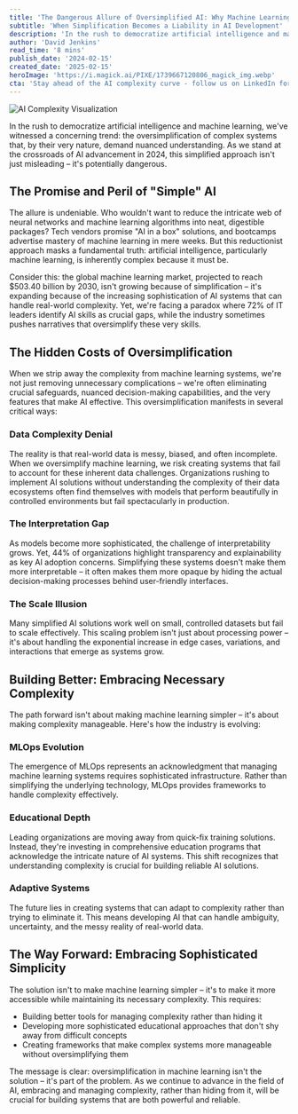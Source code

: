 ```yaml
---
title: 'The Dangerous Allure of Oversimplified AI: Why Machine Learning Complexity Matters'
subtitle: 'When Simplification Becomes a Liability in AI Development'
description: 'In the rush to democratize artificial intelligence and machine learning, we''ve witnessed a concerning trend: the oversimplification of complex systems that, by their very nature, demand nuanced understanding. As we stand at the crossroads of AI advancement in 2024, this simplified approach isn''t just misleading – it''s potentially dangerous.'
author: 'David Jenkins'
read_time: '8 mins'
publish_date: '2024-02-15'
created_date: '2025-02-15'
heroImage: 'https://i.magick.ai/PIXE/1739667120806_magick_img.webp'
cta: 'Stay ahead of the AI complexity curve - follow us on LinkedIn for deep insights into machine learning trends and best practices that don''t shy away from the sophisticated reality of AI development.'
---
```


![AI Complexity Visualization](https://i.magick.ai/PIXE/1739667120810_magick_img.webp)

In the rush to democratize artificial intelligence and machine learning, we've witnessed a concerning trend: the oversimplification of complex systems that, by their very nature, demand nuanced understanding. As we stand at the crossroads of AI advancement in 2024, this simplified approach isn't just misleading – it's potentially dangerous.

## The Promise and Peril of "Simple" AI

The allure is undeniable. Who wouldn't want to reduce the intricate web of neural networks and machine learning algorithms into neat, digestible packages? Tech vendors promise "AI in a box" solutions, and bootcamps advertise mastery of machine learning in mere weeks. But this reductionist approach masks a fundamental truth: artificial intelligence, particularly machine learning, is inherently complex because it must be.

Consider this: the global machine learning market, projected to reach $503.40 billion by 2030, isn't growing because of simplification – it's expanding because of the increasing sophistication of AI systems that can handle real-world complexity. Yet, we're facing a paradox where 72% of IT leaders identify AI skills as crucial gaps, while the industry sometimes pushes narratives that oversimplify these very skills.

## The Hidden Costs of Oversimplification

When we strip away the complexity from machine learning systems, we're not just removing unnecessary complications – we're often eliminating crucial safeguards, nuanced decision-making capabilities, and the very features that make AI effective. This oversimplification manifests in several critical ways:

### Data Complexity Denial
The reality is that real-world data is messy, biased, and often incomplete. When we oversimplify machine learning, we risk creating systems that fail to account for these inherent data challenges. Organizations rushing to implement AI solutions without understanding the complexity of their data ecosystems often find themselves with models that perform beautifully in controlled environments but fail spectacularly in production.

### The Interpretation Gap
As models become more sophisticated, the challenge of interpretability grows. Yet, 44% of organizations highlight transparency and explainability as key AI adoption concerns. Simplifying these systems doesn't make them more interpretable – it often makes them more opaque by hiding the actual decision-making processes behind user-friendly interfaces.

### The Scale Illusion
Many simplified AI solutions work well on small, controlled datasets but fail to scale effectively. This scaling problem isn't just about processing power – it's about handling the exponential increase in edge cases, variations, and interactions that emerge as systems grow.

## Building Better: Embracing Necessary Complexity

The path forward isn't about making machine learning simpler – it's about making complexity manageable. Here's how the industry is evolving:

### MLOps Evolution
The emergence of MLOps represents an acknowledgment that managing machine learning systems requires sophisticated infrastructure. Rather than simplifying the underlying technology, MLOps provides frameworks to handle complexity effectively.

### Educational Depth
Leading organizations are moving away from quick-fix training solutions. Instead, they're investing in comprehensive education programs that acknowledge the intricate nature of AI systems. This shift recognizes that understanding complexity is crucial for building reliable AI solutions.

### Adaptive Systems
The future lies in creating systems that can adapt to complexity rather than trying to eliminate it. This means developing AI that can handle ambiguity, uncertainty, and the messy reality of real-world data.

## The Way Forward: Embracing Sophisticated Simplicity

The solution isn't to make machine learning simpler – it's to make it more accessible while maintaining its necessary complexity. This requires:

- Building better tools for managing complexity rather than hiding it
- Developing more sophisticated educational approaches that don't shy away from difficult concepts
- Creating frameworks that make complex systems more manageable without oversimplifying them

The message is clear: oversimplification in machine learning isn't the solution – it's part of the problem. As we continue to advance in the field of AI, embracing and managing complexity, rather than hiding from it, will be crucial for building systems that are both powerful and reliable.